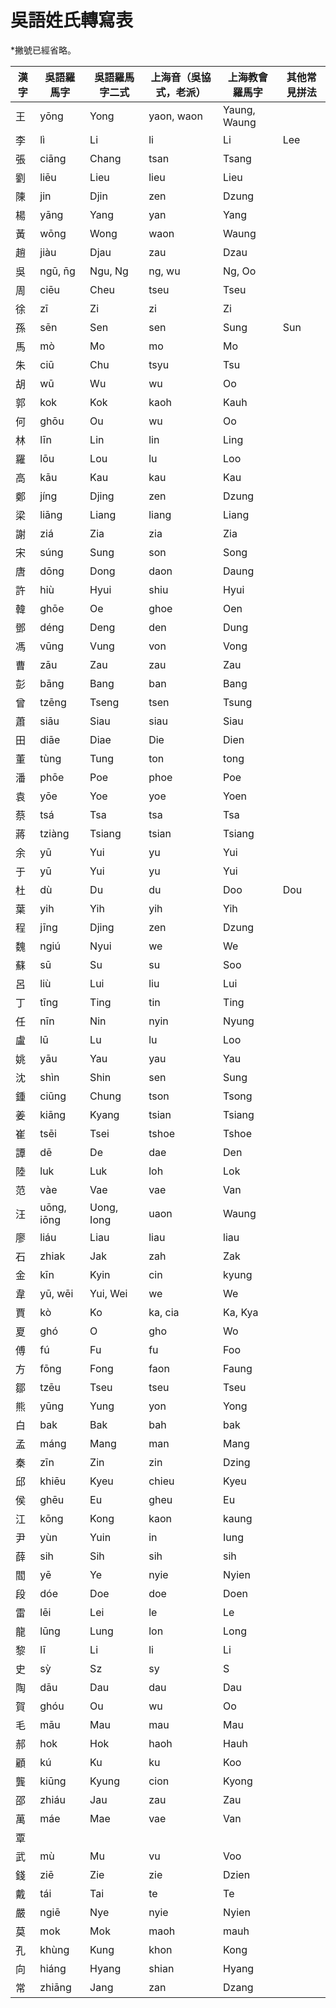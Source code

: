 # 吳語姓氏轉寫表

\*撇號已經省略。

| 漢字 | 吳語羅馬字 | 吳語羅馬字二式 | 上海音（吳協式，老派） | 上海教會羅馬字 | 其他常見拼法 |
| ---- | ---------- | -------------- | ---------------------- | -------------- | ------------ |
| 王   | yōng       | Yong           | yaon, waon             | Yaung, Waung   |              |
| 李   | lì         | Li             | li                     | Li             | Lee          |
| 張   | ciāng      | Chang          | tsan                   | Tsang          |              |
| 劉   | liēu       | Lieu           | lieu                   | Lieu           |              |
| 陳   | jin        | Djin           | zen                    | Dzung          |              |
| 楊   | yāng       | Yang           | yan                    | Yang           |              |
| 黃   | wōng       | Wong           | waon                   | Waung          |              |
| 趙   | jiàu       | Djau           | zau                    | Dzau           |              |
| 吳   | ngū, n̄g    | Ngu, Ng        | ng, wu                 | Ng, Oo         |              |
| 周   | ciēu       | Cheu           | tseu                   | Tseu           |              |
| 徐   | zī         | Zi             | zi                     | Zi             |              |
| 孫   | sēn        | Sen            | sen                    | Sung           | Sun          |
| 馬   | mò         | Mo             | mo                     | Mo             |              |
| 朱   | ciū        | Chu            | tsyu                   | Tsu            |              |
| 胡   | wū         | Wu             | wu                     | Oo             |              |
| 郭   | kok        | Kok            | kaoh                   | Kauh           |              |
| 何   | ghōu       | Ou             | wu                     | Oo             |              |
| 林   | līn        | Lin            | lin                    | Ling           |              |
| 羅   | lōu        | Lou            | lu                     | Loo            |              |
| 高   | kāu        | Kau            | kau                    | Kau            |              |
| 鄭   | jíng       | Djing          | zen                    | Dzung          |              |
| 梁   | liāng      | Liang          | liang                  | Liang          |              |
| 謝   | ziá        | Zia            | zia                    | Zia            |              |
| 宋   | súng       | Sung           | son                    | Song           |              |
| 唐   | dōng       | Dong           | daon                   | Daung          |              |
| 許   | hiù        | Hyui           | shiu                   | Hyui           |              |
| 韓   | ghōe       | Oe             | ghoe                   | Oen            |              |
| 鄧   | déng       | Deng           | den                    | Dung           |              |
| 馮   | vūng       | Vung           | von                    | Vong           |              |
| 曹   | zāu        | Zau            | zau                    | Zau            |              |
| 彭   | bāng       | Bang           | ban                    | Bang           |              |
| 曾   | tzēng      | Tseng          | tsen                   | Tsung          |              |
| 蕭   | siāu       | Siau           | siau                   | Siau           |              |
| 田   | diāe       | Diae           | Die                    | Dien           |              |
| 董   | tùng       | Tung           | ton                    | tong           |              |
| 潘   | phōe       | Poe            | phoe                   | Poe            |              |
| 袁   | yōe        | Yoe            | yoe                    | Yoen           |              |
| 蔡   | tsá        | Tsa            | tsa                    | Tsa            |              |
| 蔣   | tziàng     | Tsiang         | tsian                  | Tsiang         |              |
| 余   | yū         | Yui            | yu                     | Yui            |              |
| 于   | yū         | Yui            | yu                     | Yui            |              |
| 杜   | dù         | Du             | du                     | Doo            | Dou          |
| 葉   | yih        | Yih            | yih                    | Yih            |              |
| 程   | jīng       | Djing          | zen                    | Dzung          |              |
| 魏   | ngiú       | Nyui           | we                     | We             |              |
| 蘇   | sū         | Su             | su                     | Soo            |              |
| 呂   | liù        | Lui            | liu                    | Lui            |              |
| 丁   | tīng       | Ting           | tin                    | Ting           |              |
| 任   | nīn        | Nin            | nyin                   | Nyung          |              |
| 盧   | lū         | Lu             | lu                     | Loo            |              |
| 姚   | yāu        | Yau            | yau                    | Yau            |              |
| 沈   | shìn       | Shin           | sen                    | Sung           |              |
| 鍾   | ciūng      | Chung          | tson                   | Tsong          |              |
| 姜   | kiāng      | Kyang          | tsian                  | Tsiang         |              |
| 崔   | tsēi       | Tsei           | tshoe                  | Tshoe          |              |
| 譚   | dē         | De             | dae                    | Den            |              |
| 陸   | luk        | Luk            | loh                    | Lok            |              |
| 范   | vàe        | Vae            | vae                    | Van            |              |
| 汪   | uōng, iōng | Uong, Iong     | uaon                   | Waung          |              |
| 廖   | liáu       | Liau           | liau                   | liau           |              |
| 石   | zhiak      | Jak            | zah                    | Zak            |              |
| 金   | kīn        | Kyin           | cin                    | kyung          |              |
| 韋   | yū, wēi    | Yui, Wei       | we                     | We             |              |
| 賈   | kò         | Ko             | ka, cia                | Ka, Kya        |              |
| 夏   | ghó        | O              | gho                    | Wo             |              |
| 傅   | fú         | Fu             | fu                     | Foo            |              |
| 方   | fōng       | Fong           | faon                   | Faung          |              |
| 鄒   | tzēu       | Tseu           | tseu                   | Tseu           |              |
| 熊   | yūng       | Yung           | yon                    | Yong           |              |
| 白   | bak        | Bak            | bah                    | bak            |              |
| 孟   | máng       | Mang           | man                    | Mang           |              |
| 秦   | zīn        | Zin            | zin                    | Dzing          |              |
| 邱   | khiēu      | Kyeu           | chieu                  | Kyeu           |              |
| 侯   | ghēu       | Eu             | gheu                   | Eu             |              |
| 江   | kōng       | Kong           | kaon                   | kaung          |              |
| 尹   | yùn        | Yuin           | in                     | Iung           |              |
| 薛   | sih        | Sih            | sih                    | sih            |              |
| 閻   | yē         | Ye             | nyie                   | Nyien          |              |
| 段   | dóe        | Doe            | doe                    | Doen           |              |
| 雷   | lēi        | Lei            | le                     | Le             |              |
| 龍   | lūng       | Lung           | lon                    | Long           |              |
| 黎   | lī         | Li             | li                     | Li             |              |
| 史   | sỳ         | Sz             | sy                     | S              |              |
| 陶   | dāu        | Dau            | dau                    | Dau            |              |
| 賀   | ghóu       | Ou             | wu                     | Oo             |              |
| 毛   | māu        | Mau            | mau                    | Mau            |              |
| 郝   | hok        | Hok            | haoh                   | Hauh           |              |
| 顧   | kú         | Ku             | ku                     | Koo            |              |
| 龔   | kiūng      | Kyung          | cion                   | Kyong          |              |
| 邵   | zhiáu      | Jau            | zau                    | Zau            |              |
| 萬   | máe        | Mae            | vae                    | Van            |              |
| 覃   |            |                |                        |                |              |
| 武   | mù         | Mu             | vu                     | Voo            |              |
| 錢   | ziē        | Zie            | zie                    | Dzien          |              |
| 戴   | tái        | Tai            | te                     | Te             |              |
| 嚴   | ngiē       | Nye            | nyie                   | Nyien          |              |
| 莫   | mok        | Mok            | maoh                   | mauh           |              |
| 孔   | khùng      | Kung           | khon                   | Kong           |              |
| 向   | hiáng      | Hyang          | shian                  | Hyang          |              |
| 常   | zhiāng     | Jang           | zan                    | Dzang          |              |
